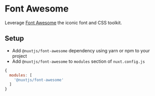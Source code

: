 # Font Awesome
Leverage [Font Awesome](http://fontawesome.io/) the iconic font and CSS toolkit.

## Setup
- Add `@nuxtjs/font-awesome` dependency using yarn or npm to your project
- Add `@nuxtjs/font-awesome` to `modules` section of `nuxt.config.js`
```js
{
  modules: [
    '@nuxtjs/font-awesome'
  ]
}
````
